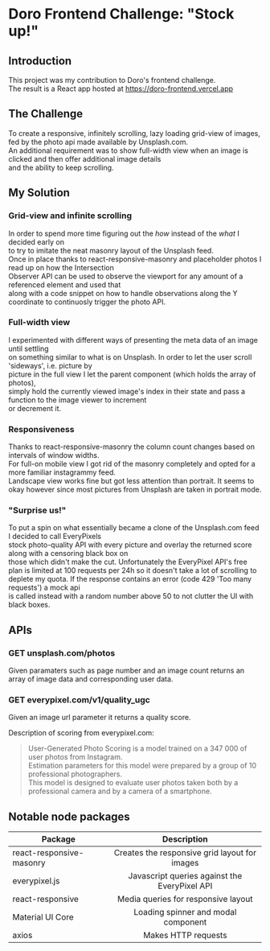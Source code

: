 # Doro Frontend Challenge: "Stock up!"

## Introduction

This project was my contribution to Doro's frontend challenge.  
The result is a React app hosted at https://doro-frontend.vercel.app

## The Challenge

To create a responsive, infinitely scrolling, lazy loading grid-view of images,  
fed by the photo api made available by Unsplash.com.  
An additional requirement was to show full-width view when an image is clicked and then offer additional image details  
and the ability to keep scrolling.

## My Solution

### Grid-view and infinite scrolling

In order to spend more time figuring out the _how_ instead of the _what_ I decided early on  
to try to imitate the neat masonry layout of the Unsplash feed.  
Once in place thanks to react-responsive-masonry and placeholder photos I read up on how the Intersection  
Observer API can be used to observe the viewport for any amount of a referenced element and used that  
along with a code snippet on how to handle observations along the Y coordinate to continuosly trigger the photo API.

### Full-width view

I experimented with different ways of presenting the meta data of an image until settling  
on something similar to what is on Unsplash. In order to let the user scroll 'sideways', i.e. picture by  
picture in the full view I let the parent component (which holds the array of photos),  
simply hold the currently viewed image's index in their state and pass a function to the image viewer to increment  
or decrement it.

### Responsiveness

Thanks to react-responsive-masonry the column count changes based on intervals of window widths.  
For full-on mobile view I got rid of the masonry completely and opted for a more familiar instagrammy feed.  
Landscape view works fine but got less attention than portrait. It seems to okay however since most pictures
from Unsplash are taken in portrait mode.

### "Surprise us!"

To put a spin on what essentially became a clone of the Unsplash.com feed I decided to call EveryPixels  
stock photo-quality API with every picture and overlay the returned score along with a censoring black box on  
those which didn't make the cut. Unfortunately the EveryPixel API's free plan is limited at 100 requests per 24h so it doesn't
take a lot of scrolling to deplete my quota. If the response contains an error (code 429 'Too many requests') a mock api  
is called instead with a random number above 50 to not clutter the UI with black boxes.

## APIs

### GET unsplash.com/photos

Given paramaters such as page number and an image count returns an array of image data and corresponding user data.

### GET everypixel.com/v1/quality_ugc

Given an image url parameter it returns a quality score.

Description of scoring from everypixel.com:

> User-Generated Photo Scoring is a model trained on a 347 000 of user photos from Instagram.  
> Estimation parameters for this model were prepared by a group of 10 professional photographers.  
> This model is designed to evaluate user photos taken both by a professional camera and by a camera of a smartphone.

## Notable node packages

| Package                  |                  Description                  |
| ------------------------ | :-------------------------------------------: |
| react-responsive-masonry | Creates the responsive grid layout for images |
| everypixel.js            | Javascript queries against the EveryPixel API |
| react-responsive         |      Media queries for responsive layout      |
| Material UI Core         |      Loading spinner and modal component      |
| axios                    |              Makes HTTP requests              |

